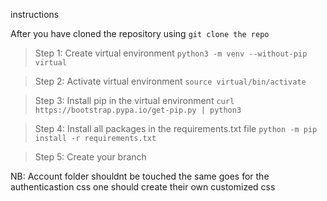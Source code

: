 instructions

After you have cloned the repository using `git clone the repo `

> Step 1: Create virtual environment `python3 -m venv --without-pip virtual`

> Step 2: Activate virtual environment `source virtual/bin/activate`

> Step 3: Install pip in the virtual environment `curl https://bootstrap.pypa.io/get-pip.py | python3`

> Step 4: Install all packages in the requirements.txt file `python -m pip install -r requirements.txt`

> Step 5: Create your branch

NB:
Account folder shouldnt be touched the same goes for the authenticastion css one should create their own customized css



